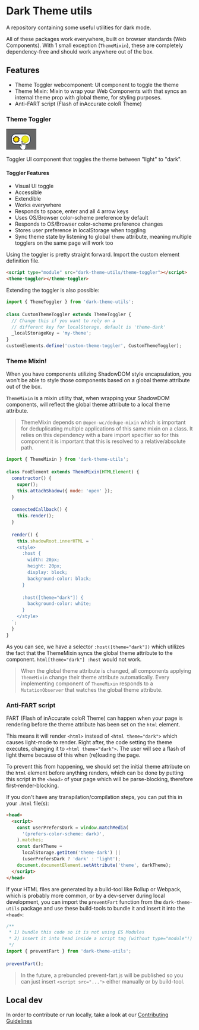# Dark Theme utils

A repository containing some useful utilities for dark mode.

All of these packages work everywhere, built on browser standards (Web Components).
With 1 small exception (`ThemeMixin`), these are completely dependency-free and should work anywhere out of the box.

## Features

- Theme Toggler webcomponent: UI component to toggle the theme
- Theme Mixin: Mixin to wrap your Web Components with that syncs an internal theme prop with global theme, for styling purposes.
- Anti-FART script (Flash of inAccurate coloR Theme)

### Theme Toggler

![toggler gif](https://github.com/jorenbroekema/dark-theme-utils/blob/main/assets/toggler.gif)

Toggler UI component that toggles the theme between "light" to "dark".

#### Toggler Features

- Visual UI toggle
- Accessible
- Extendible
- Works everywhere
- Responds to space, enter and all 4 arrow keys
- Uses OS/Browser color-scheme preference by default
- Responds to OS/Browser color-scheme preference changes
- Stores user preference in localStorage when toggling
- Sync theme state by listening to global `theme` attribute, meaning multiple togglers on the same page will work too

Using the toggler is pretty straight forward. Import the custom element definition file.

```html
<script type="module" src="dark-theme-utils/theme-toggler"></script>
<theme-toggler></theme-toggler>
```

Extending the toggler is also possible:

```js
import { ThemeToggler } from 'dark-theme-utils';

class CustomThemeToggler extends ThemeToggler {
  // Change this if you want to rely on a 
  // different key for localStorage, default is 'theme-dark'
  _localStorageKey = 'my-theme';
}
customElements.define('custom-theme-toggler', CustomThemeToggler);
```

### Theme Mixin!

When you have components utilizing ShadowDOM style encapsulation, you won't be able to style those components based on a global theme attribute out of the box.

`ThemeMixin` is a mixin utility that, when wrapping your ShadowDOM components, will reflect the global theme attribute to a local theme attribute.

> ThemeMixin depends on `@open-wc/dedupe-mixin` which is important for deduplicating multiple applications of this same mixin on a class.
> It relies on this dependency with a bare import specifier so for this component it is important that this is resolved to a relative/absolute path.

```js
import { ThemeMixin } from 'dark-theme-utils';

class FooElement extends ThemeMixin(HTMLElement) {
  constructor() {
    super();
    this.attachShadow({ mode: 'open' });
  }

  connectedCallback() {
    this.render();
  }

  render() {
    this.shadowRoot.innerHTML = `
    <style>
      :host {
        width: 20px;
        height: 20px;
        display: block;
        background-color: black;
      }

      :host([theme="dark"]) {
        background-color: white;
      }
    </style>
  `;
  }
}
```

As you can see, we have a selector `:host([theme="dark"])` which utilizes the fact that the ThemeMixin syncs the global theme attribute to the component.
`html[theme="dark"] :host` would not work.

> When the global theme attribute is changed, all components applying `ThemeMixin` change their theme attribute automatically.
> Every implementing component of `ThemeMixin` responds to a `MutationObserver` that watches the global theme attribute.

### Anti-FART script

FART (Flash of inAccurate coloR Theme) can happen when your page is rendering before the theme attribute has been set on the `html` element.

This means it will render `<html>` instead of `<html theme="dark">` which causes light-mode to render.
Right after, the code setting the theme executes, changing it to `<html theme="dark">`.
The user will see a flash of light theme because of this when (re)loading the page.

To prevent this from happening, we should set the initial theme attribute on the `html` element before anything renders,
which can be done by putting this script in the `<head>` of your page which will be parse-blocking, therefore first-render-blocking.

If you don't have any transpilation/compilation steps, you can put this in your `.html` file(s):

```html
<head>
  <script>
    const userPrefersDark = window.matchMedia(
      '(prefers-color-scheme: dark)',
    ).matches;
    const darkTheme =
      localStorage.getItem('theme-dark') ||
      (userPrefersDark ? 'dark' : 'light');
    document.documentElement.setAttribute('theme', darkTheme);
  </script>
</head>
```

If your HTML files are generated by a build-tool like Rollup or Webpack, which is probably more common, or by a dev-server during local development, you can import the `preventFart` function from the `dark-theme-utils` package and use these build-tools to bundle it and insert it into the `<head>`:

```js
/** 
 * 1) bundle this code so it is not using ES Modules
 * 2) insert it into head inside a script tag (without type="module"!) for html files
 */
import { preventFart } from 'dark-theme-utils';

preventFart();
```

> In the future, a prebundled prevent-fart.js will be published so you can just insert `<script src="...">` either manually or by build-tool.

## Local dev

In order to contribute or run locally, take a look at our [Contributing Guidelines](./CONTRIBUTING.md)
